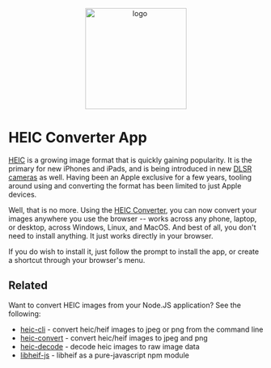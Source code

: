 <p align="center">
  <a href="https://catdad-experiments.github.io/heic-app/">
    <img src="https://catdad-experiments.github.io/heic-app/assets/icon.svg" width="200px" alt="logo" />
  </a>
</p>

# HEIC Converter App

[HEIC](http://www.macworld.co.uk/feature/iphone/what-is-heic-3660408/) is a growing image format that is quickly gaining popularity. It is the primary for new iPhones and iPads, and is being introduced in new [DLSR cameras](https://www.usa.canon.com/internet/portal/us/home/explore/product-showcases/cameras-and-lenses/1dx-mark-iii) as well. Having been an Apple exclusive for a few years, tooling around using and converting the format has been limited to just Apple devices.

Well, that is no more. Using the [HEIC Converter](https://catdad-experiments.github.io/heic-app/), you can now convert your images anywhere you use the browser -- works across any phone, laptop, or desktop, across Windows, Linux, and MacOS. And best of all, you don't need to install anything. It just works directly in your browser.

If you do wish to install it, just follow the prompt to install the app, or create a shortcut through your browser's menu.

## Related

Want to convert HEIC images from your Node.JS application? See the following:

* [heic-cli](https://github.com/catdad-experiments/heic-cli) - convert heic/heif images to jpeg or png from the command line
* [heic-convert](https://github.com/catdad-experiments/heic-convert) - convert heic/heif images to jpeg and png
* [heic-decode](https://github.com/catdad-experiments/heic-decode) - decode heic images to raw image data
* [libheif-js](https://github.com/catdad-experiments/libheif-js) - libheif as a pure-javascript npm module
